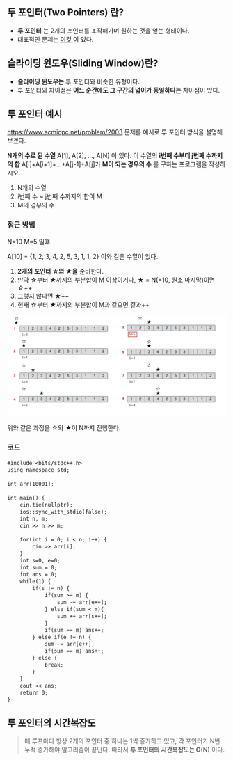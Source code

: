 ## 투 포인터(Two Pointers) 란?
* __투 포인터__ 는 2개의 포인터를 조작해가며 원하는 것을 얻는 형태이다.
* 대표적인 문제는 [이것](https://www.acmicpc.net/problem/2003) 이 있다.

## 슬라이딩 윈도우(Sliding Window)란?
* __슬라이딩 윈도우는__ 투 포인터와 비슷한 유형이다.
* 투 포인터와 차이점은 __어느 순간에도 그 구간의 넓이가 동일하다는__ 차이점이 있다.


## 투 포인터 예시
https://www.acmicpc.net/problem/2003 문제를 예시로 투 포인터 방식을 설명해 보겠다.


__N개의 수로 된 수열__ A[1], A[2], …, A[N] 이 있다. 이 수열의 __i번째 수부터 j번째 수까지의 합__ A[i]+A[i+1]+…+A[j-1]+A[j]가 __M이 되는 경우의 수__ 를 구하는 프로그램을 작성하시오.

1. N개의 수열
2. i번째 수 ~ j번째 수까지의 합이 M
3. M의 경우의 수


### 접근 방법

N=10 M=5 일떄

A[10] = {1, 2, 3, 4, 2, 5, 3, 1, 1, 2} 이와 같은 수열이 있다.

1. __2개의 포인터 ☆와 ★을__ 준비한다.
2. 만약 ☆부터 ★까지의 부분합이 M 이상이거나, ★ = N(=10, 원소 마지막)이면 ☆++
3. 그렇지 않다면 ★++
4. 현재 ☆부터 ★까지의 부분합이 M과 같으면 결과++

![towpointer1](/images/Algorithm/towpointer1.JPG)

위와 같은 과정을 ☆와 ★이 N까지 진행한다.

### 코드

```
#include <bits/stdc++.h>
using namespace std;

int arr[10001];

int main() {
    cin.tie(nullptr);
    ios::sync_with_stdio(false);
    int n, m;
    cin >> n >> m;

    for(int i = 0; i < n; i++) {
        cin >> arr[i];
    }
    int s=0, e=0;
    int sum = 0;
    int ans = 0;
    while(1) {
        if(s != n) {
            if(sum >= m) {
                sum -= arr[e++];
            } else if(sum < m){
                sum += arr[s++];
            }
            if(sum == m) ans++;
        } else if(e != n) {
            sum -= arr[e++];
            if(sum == m) ans++;
        } else {
            break;
        }
    }
    cout << ans;
    return 0;
}
```

## 투 포인터의 시간복잡도
> 매 루프마다 항상 2개의 포인터 중 하나는 1씩 증가하고 있고, 각 포인터가 N번 누적 증가해야 알고리즘이 끝난다. 따라서 __투 포인터의 시간복잡도는 O(N)__ 이다.